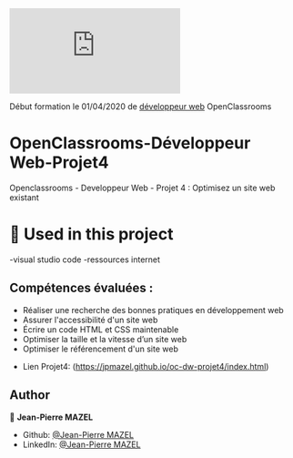 ![logo la chouette agence](https://jpmazel.github.io/oc-dw-projet4/index.html)

Début formation le 01/04/2020 de [développeur web](https://openclassrooms.com/fr/paths/185-developpeur-web) OpenClassrooms
# OpenClassrooms-Développeur Web-Projet4
Openclassrooms - Developpeur Web - Projet 4 : Optimisez un site web existant
# 🔨 Used in this project
-visual studio code
-ressources internet

## Compétences évaluées :
- Réaliser une recherche des bonnes pratiques en développement web
- Assurer l'accessibilité d'un site web
- Écrire un code HTML et CSS maintenable
- Optimiser la taille et la vitesse d’un site web
- Optimiser le référencement d'un site web

* Lien Projet4: (https://jpmazel.github.io/oc-dw-projet4/index.html)

## Author

👤 **Jean-Pierre MAZEL**

* Github: [@Jean-Pierre MAZEL](https://github.com/jpmazel)
* LinkedIn: [@Jean-Pierre MAZEL](https://www.linkedin.com/in/jeanpierremazel/)